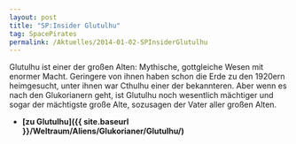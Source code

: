 ```yaml
---
layout: post
title: "SP:Insider Glutulhu"
tag: SpacePirates
permalink: /Aktuelles/2014-01-02-SPInsiderGlutulhu
---
```


Glutulhu ist einer der großen Alten: Mythische, gottgleiche Wesen mit enormer Macht. Geringere von ihnen haben schon die Erde zu den 1920ern heimgesucht, unter ihnen war Cthulhu einer der bekannteren. Aber wenn es nach den Glukorianern geht, ist Glutulhu noch wesentlich mächtiger und sogar der mächtigste große Alte, sozusagen der Vater aller großen Alten.

- **[zu Glutulhu]({{ site.baseurl }}/Weltraum/Aliens/Glukorianer/Glutulhu/)**


